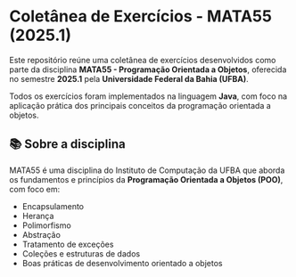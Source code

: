 # Coletânea de Exercícios - MATA55 (2025.1)

Este repositório reúne uma coletânea de exercícios desenvolvidos como parte da disciplina **MATA55 - Programação Orientada a Objetos**, oferecida no semestre **2025.1** pela **Universidade Federal da Bahia (UFBA)**.

Todos os exercícios foram implementados na linguagem **Java**, com foco na aplicação prática dos principais conceitos da programação orientada a objetos.

## 📚 Sobre a disciplina

MATA55 é uma disciplina do Instituto de Computação da UFBA que aborda os fundamentos e princípios da **Programação Orientada a Objetos (POO)**, com foco em:

- Encapsulamento  
- Herança  
- Polimorfismo  
- Abstração  
- Tratamento de exceções  
- Coleções e estruturas de dados  
- Boas práticas de desenvolvimento orientado a objetos
